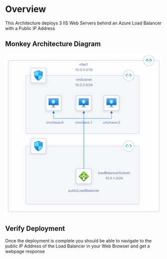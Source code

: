 # Overview 

This Architecture deploys 3 IIS Web Servers behind an Azure Load Balancer with a Public IP Address

## Monkey Architecture Diagram
 <img src="monkeyDiagram.png" width="700">
 
## Verify Deployment
Once the deployment is complete you should be able to navigate to the public IP Address of the Load Balancer in your Web Browser and get a webpage response 
